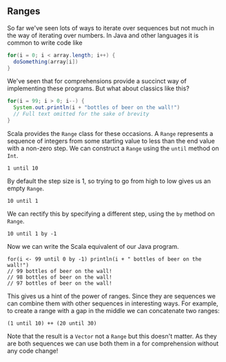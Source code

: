 ## Ranges

So far we've seen lots of ways to iterate over sequences but not much in the way of iterating over numbers. In Java and other languages it is common to write code like

```java
for(i = 0; i < array.length; i++) {
  doSomething(array[i])
}
```

We've seen that for comprehensions provide a succinct way of implementing these programs. But what about classics like this?

```java
for(i = 99; i > 0; i--) {
  System.out.println(i + "bottles of beer on the wall!")
  // Full text omitted for the sake of brevity
}
```

Scala provides the `Range` class for these occasions. A `Range` represents a sequence of integers from some starting value to less than the end value with a non-zero step. We can construct a `Range` using the `until` method on `Int`.

```tut:book
1 until 10
```

By default the step size is 1, so trying to go from high to low gives us an empty `Range`.

```tut:book
10 until 1
```

We can rectify this by specifying a different step, using the `by` method on `Range`.

```tut:book
10 until 1 by -1
```

Now we can write the Scala equivalent of our Java program.

```tut:book:silent
for(i <- 99 until 0 by -1) println(i + " bottles of beer on the wall!")
// 99 bottles of beer on the wall!
// 98 bottles of beer on the wall!
// 97 bottles of beer on the wall!
```

This gives us a hint of the power of ranges. Since they are sequences we can combine them with other sequences in interesting ways. For example, to create a range with a gap in the middle we can concatenate two ranges:

```tut:book
(1 until 10) ++ (20 until 30)
```

Note that the result is a `Vector` not a `Range` but this doesn't matter. As they are both sequences we can use both them in a for comprehension without any code change!
